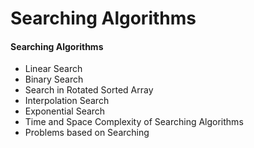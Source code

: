 # Searching Algorithms

#### Searching Algorithms

* Linear Search
* Binary Search
* Search in Rotated Sorted Array
* Interpolation Search
* Exponential Search
* Time and Space Complexity of Searching Algorithms
* Problems based on Searching
